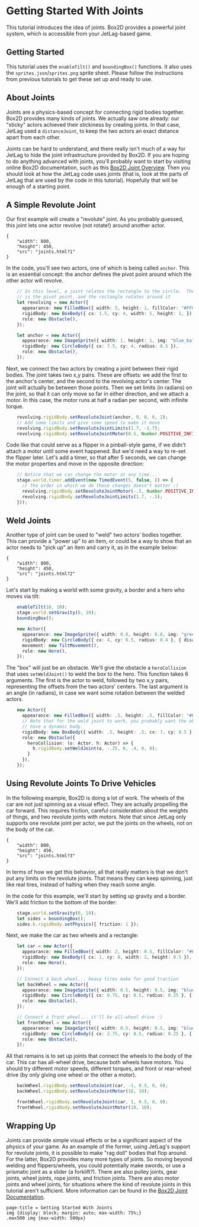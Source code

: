 # Getting Started With Joints

This tutorial introduces the idea of joints.  Box2D provides a powerful joint
system, which is accessible from your JetLag-based game.

## Getting Started

This tutorial uses the `enableTilt()` and `boundingBox()` functions.  It also
uses the `sprites.json`/`sprites.png` sprite sheet.  Please follow the
instructions from previous tutorials to get these set up and ready to use.

## About Joints

Joints are a physics-based concept for connecting rigid bodies together.  Box2D
provides many kinds of joints.  We actually saw one already: our "sticky" actors
achieved their stickiness by creating joints.  In that case, JetLag used a
`distanceJoint`, to keep the two actors an exact distance apart from each other.

Joints can be hard to understand, and there really isn't much of a way for
JetLag to hide the joint infrastructure provided by Box2D.  If you are hoping to
do anything advanced with joints, you'll probably want to start by visiting
online Box2D documentation, such as this [Box2D Joint
Overview](https://www.iforce2d.net/b2dtut/joints-overview).  Then you should
look at how the JetLag code uses joints (that is, look at the parts of JetLag
that are used by the code in this tutorial).  Hopefully that will be enough of a
starting point.

## A Simple Revolute Joint

Our first example will create a "revolute" joint.  As you probably guessed, this
joint lets one actor revolve (not rotate!) around another actor.

```iframe
{
    "width": 800,
    "height": 450,
    "src": "joints.html?1"
}
```

In the code, you'll see two actors, one of which is being called `anchor`.  This
is an essential concept: the anchor defines the pivot point around which the
other actor will revolve.

```typescript
    // In this level, a joint relates the rectangle to the circle.  The circle
    // is the pivot point, and the rectangle rotates around it
    let revolving = new Actor({
      appearance: new FilledBox({ width: 5, height: 1, fillColor: "#FF0000" }),
      rigidBody: new BoxBody({ cx: 1.5, cy: 4, width: 5, height: 1, }),
      role: new Obstacle(),
    });

    let anchor = new Actor({
      appearance: new ImageSprite({ width: 1, height: 1, img: "blue_ball.png" }),
      rigidBody: new CircleBody({ cx: 7.5, cy: 4, radius: 0.5 }),
      role: new Obstacle(),
    });
```

Next, we connect the two actors by creating a joint between their rigid bodies.
The joint takes two x,y pairs.  These are offsets: we add the first to the
anchor's center, and the second to the revolving actor's center.  The joint will
actually be between those points.  Then we set limits (in radians) on the joint,
so that it can only move so far in either direction, and we attach a motor.  In
this case, the motor runs at half a radian per second, with infinite torque.

```typescript
    revolving.rigidBody.setRevoluteJoint(anchor, 0, 0, 0, 2);
    // Add some limits and give some speed to make it move
    revolving.rigidBody.setRevoluteJointLimits(1.7, -1.7);
    revolving.rigidBody.setRevoluteJointMotor(0.5, Number.POSITIVE_INFINITY);
```

Code like that could serve as a flipper in a pinball-style game, if we didn't
attach a motor until some event happened.  But we'd need a way to re-set the
flipper later.  Let's add a timer, so that after 5 seconds, we can change the
motor properties and move in the opposite direction:

```typescript
    // Notice that we can change the motor at any time...
    stage.world.timer.addEvent(new TimedEvent(5, false, () => {
      // The order in which we do these changes doesn't matter :)
      revolving.rigidBody.setRevoluteJointMotor(-.5, Number.POSITIVE_INFINITY);
      revolving.rigidBody.setRevoluteJointLimits(1.7, -.5);
    }));
```

## Weld Joints

Another type of joint can be used to "weld" two actors' bodies together.  This
can provide a "power up" to an item, or could be a way to show that an actor
needs to "pick up" an item and carry it, as in the example below:

```iframe
{
    "width": 800,
    "height": 450,
    "src": "joints.html?2"
}
```

Let's start by making a world with some gravity, a border and a hero who moves
via tilt:

```typescript
    enableTilt(10, 10);
    stage.world.setGravity(0, 10);
    boundingBox();

    new Actor({
      appearance: new ImageSprite({ width: 0.8, height: 0.8, img: "green_ball.png" }),
      rigidBody: new CircleBody({ cx: 4, cy: 8.5, radius: 0.4 }, { disableRotation: true }),
      movement: new TiltMovement(),
      role: new Hero(),
    });
```

The "box" will just be an obstacle.  We'll give the obstacle a `heroCollision`
that uses `setWeldJoint()` to weld the box to the hero.  This function takes 6
arguments.  The first is the actor to weld, followed by two x,y pairs,
representing the offsets from the two actors' centers.  The last argument is an
angle (in radians), in case we want some rotation between the welded actors.

```typescript
    new Actor({
      appearance: new FilledBox({ width: .5, height: .5, fillColor: "#FF0000" }),
      // Note that for the weld joint to work, you probably want the obstacle to
      // have a dynamic body.
      rigidBody: new BoxBody({ width: .5, height: .5, cx: 7, cy: 8.5 }, { dynamic: true }),
      role: new Obstacle({
        heroCollision: (o: Actor, h: Actor) => {
          h.rigidBody.setWeldJoint(o, -.25, 0, .4, 0, 0);
        }
      }),
    });
```

## Using Revolute Joints To Drive Vehicles

In the following example, Box2D is doing a lot of work.  The wheels of the car
are not just spinning as a visual effect.  They are actually propelling the car
forward.  This requires friction, careful consideration about the weights of
things, and two revolute joints with motors.  Note that since JetLag only
supports one revolute joint per actor, we put the joints on the wheels, not on
the body of the car.

```iframe
{
    "width": 800,
    "height": 450,
    "src": "joints.html?3"
}
```

In terms of how we get this behavior, all that really matters is that we don't
put any limits on the revolute joints.  That means they can keep spinning, just
like real tires, instead of halting when they reach some angle.

In the code for this example, we'll start by setting up gravity and a border.
We'll add friction to the bottom of the border:

```typescript
    stage.world.setGravity(0, 10);
    let sides = boundingBox();
    sides.b.rigidBody.setPhysics({ friction: 1 });
```

Next, we make the car as two wheels and a rectangle:

```typescript
    let car = new Actor({
      appearance: new FilledBox({ width: 2, height: 0.5, fillColor: "#FF0000" }),
      rigidBody: new BoxBody({ cx: 1, cy: 8, width: 2, height: 0.5 }),
      role: new Hero(),
    });

    // Connect a back wheel... heavy tires make for good traction
    let backWheel = new Actor({
      appearance: new ImageSprite({ width: 0.5, height: 0.5, img: "blue_ball.png" }),
      rigidBody: new CircleBody({ cx: 0.75, cy: 8.5, radius: 0.25 }, { density: 3, friction: 1 }),
      role: new Obstacle(),
    });

    // Connect a front wheel... it'll be all-wheel drive :)
    let frontWheel = new Actor({
      appearance: new ImageSprite({ width: 0.5, height: 0.5, img: "blue_ball.png" }),
      rigidBody: new CircleBody({ cx: 2.75, cy: 8.5, radius: 0.25 }, { density: 3, friction: 1 }),
      role: new Obstacle(),
    });
```

All that remains is to set up joints that connect the wheels to the body of the
car.  This car has all-wheel drive, because both wheels have motors.  You should
try different motor speeds, different torques, and front or rear-wheel drive (by
only giving one wheel or the other a motor).

```typescript
    backWheel.rigidBody.setRevoluteJoint(car, -1, 0.5, 0, 0);
    backWheel.rigidBody.setRevoluteJointMotor(10, 10);

    frontWheel.rigidBody.setRevoluteJoint(car, 1, 0.5, 0, 0);
    frontWheel.rigidBody.setRevoluteJointMotor(10, 10);
```

## Wrapping Up

Joints can provide simple visual effects or be a significant aspect of the
physics of your game.  As an example of the former, using JetLag's support for
revolute joints, it is possible to make "rag doll" bodies that flop around.  For
the latter, Box2D provides many more types of joints.  So moving beyond welding
and flippers/wheels, you could potentially make swords, or use a prismatic joint
as a slider (a forklift?).  There are also pulley joints, gear joints, wheel
joints, rope joints, and friction joints.  There are also motor joints and wheel
joints, for situations where the kind of revolute joints in this tutorial aren't
sufficient.  More information can be found in the [Box2D Joint
Documentation](https://box2d.org/documentation/md__d_1__git_hub_box2d_docs_dynamics.html#autotoc_md81).

```md-config
page-title = Getting Started With Joints
img {display: block; margin: auto; max-width: 75%;}
.max500 img {max-width: 500px}
```
